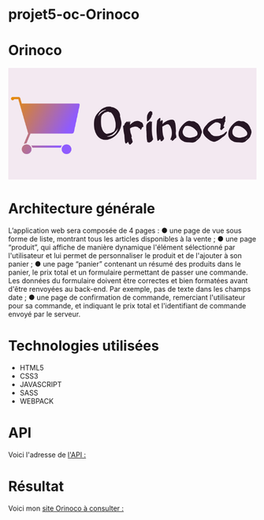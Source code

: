 # projet5-oc-Orinoco

# Orinoco

![](images/logo.png)

# Architecture générale
L’application web sera composée de 4 pages :
● une page de vue sous forme de liste, montrant tous les articles disponibles à la vente ;
● une page “produit”, qui affiche de manière dynamique l'élément sélectionné par l'utilisateur et lui permet de personnaliser le produit et de l'ajouter à son panier ;
● une page “panier” contenant un résumé des produits dans le panier, le prix total et un formulaire permettant de passer une commande. Les données du formulaire doivent être correctes et bien formatées avant d'être renvoyées au back-end. Par exemple, pas de texte dans les champs date ;
● une page de confirmation de commande, remerciant l'utilisateur pour sa commande, et indiquant le prix total et l'identifiant de commande envoyé par le serveur.

# Technologies utilisées

* HTML5
* CSS3
* JAVASCRIPT
* SASS
* WEBPACK

# API 

Voici l'adresse de [l'API :](https://oc-p5-api.herokuapp.com/api/cameras)
 

# Résultat

Voici mon [site Orinoco à consulter :](https://av-code80.github.io/AvGhasemian-P5-JS/)